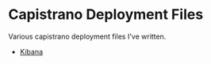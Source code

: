 Capistrano Deployment Files
===========================

Various capistrano deployment files I've written.

* [Kibana](https://github.com/tomoconnor/capfiles/tree/master/kibana)
